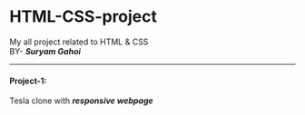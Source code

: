 # HTML-CSS-project
My all project related to HTML & CSS
<br>
BY- <i><b> Suryam Gahoi </b></i>

<hr>

<h4>Project-1: </h4>
Tesla clone with <b><i>responsive webpage</i></b>
